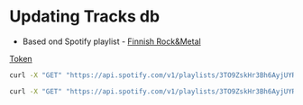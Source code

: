 # Updating Tracks db
- Based ond Spotify playlist - [Finnish Rock&Metal](https://open.spotify.com/user/stratcast/playlist/3TO9ZskHr3Bh6AyjUYReu2?si=AvAkPKkeTmOWvrNl2VU1wQ)

[Token](https://developer.spotify.com/console/get-playlist/?playlist_id=59ZbFPES4DQwEjBpWHzrtC&market=&fields=)

```sh
curl -X "GET" "https://api.spotify.com/v1/playlists/3TO9ZskHr3Bh6AyjUYReu2" -H "Accept: application/json" -H "Content-Type: application/json" -H "Authorization: Bearer BQBmUnUFPifydOaSLUu8qkRevdGX9gq1j3Dz7RZ_fwbS4JcJT6PZVm5LlT3qViIl9ynbj5O1n2MMeDT-mpV_RkZ-9gelTAPjpp8EH4eDa9cVolvg3-VmL81l_QDHme78MrErVTDEuupTJw" > db.json
```

```sh
curl -X "GET" "https://api.spotify.com/v1/playlists/3TO9ZskHr3Bh6AyjUYReu2" -H "Accept: application/json" -H "Content-Type: application/json" -H "Authorization: Bearer BQDDKOTn5i4QXrR-wo0HGZx6CWLDmJNCnpmvZxvXoxZmTx2ycyUtU0iTkrQXuEU1ZWxHufVXYNxgD6PvGNRjinPxSVPX4XkPRV5X3X_2bTXyf3tZbw2tDjQVwbwwIuOEcn3u5GawKaj05w" > db.json
```
